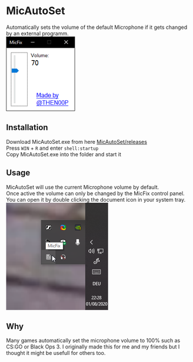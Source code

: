 # MicAutoSet
Automatically sets the volume of the default Microphone if it gets changed by an external programm.  
![Control panel](https://raw.githubusercontent.com/THEN00P/MicAutoSet/master/assets/control%20panel.png)

## Installation
Download MicAutoSet.exe from here [MicAutoSet/releases](https://github.com/THEN00P/MicAutoSet/releases/latest)  
Press `WIN` + `R` and enter `shell:startup`  
Copy MicAutoSet.exe into the folder and start it

## Usage
MicAutoSet will use the current Microphone volume by default.  
Once active the volume can only be changed by the MicFix control panel.  
You can open it by double clicking the document icon in your system tray.  
![system tray](https://raw.githubusercontent.com/THEN00P/MicAutoSet/master/assets/system%20tray.png)

## Why
Many games automatically set the microphone volume to 100% such as CS:GO or Black Ops 3. I originally made this for me and my friends but I thought it might be usefull for others too.
